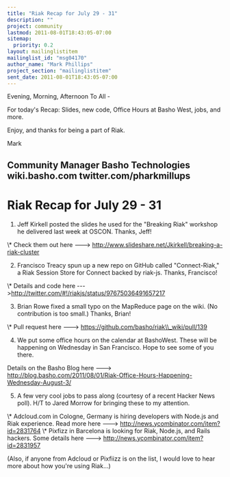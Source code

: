 ```yaml
---
title: "Riak Recap for July 29 - 31"
description: ""
project: community
lastmod: 2011-08-01T18:43:05-07:00
sitemap:
  priority: 0.2
layout: mailinglistitem
mailinglist_id: "msg04170"
author_name: "Mark Phillips"
project_section: "mailinglistitem"
sent_date: 2011-08-01T18:43:05-07:00
---
```



Evening, Morning, Afternoon To All -

For today's Recap: Slides, new code, Office Hours at Basho West, jobs,
and more.

Enjoy, and thanks for being a part of Riak.

Mark

Community Manager
Basho Technologies
wiki.basho.com
twitter.com/pharkmillups
---------------------------------

Riak Recap for July 29 - 31
====================

1) Jeff Kirkell posted the slides he used for the "Breaking Riak"
workshop he delivered last week at OSCON. Thanks, Jeff!

\\* Check them out here ---&gt;
http://www.slideshare.net/Jkirkell/breaking-a-riak-cluster

2) Francisco Treacy spun up a new repo on GitHub called
"Connect-Riak," a Riak Session Store for Connect backed by riak-js.
Thanks, Francisco!

\\* Details and code here ---
&gt;http://twitter.com/#!/riakjs/status/97675036491657217

3) Brian Rowe fixed a small typo on the MapReduce page on the wiki.
(No contribution is too small.) Thanks, Brian!

\\* Pull request here ---&gt; https://github.com/basho/riak\\_wiki/pull/139

4) We put some office hours on the calendar at BashoWest. These will
be happening on Wednesday in San Francisco. Hope to see some of you
there.

Details on the Basho Blog here ---&gt;
http://blog.basho.com/2011/08/01/Riak-Office-Hours-Happening-Wednesday-August-3/

5) A few very cool jobs to pass along (courtesy of a recent Hacker
News poll). H/T to Jared Morrow for bringing these to my attention.

\\* Adcloud.com in Cologne, Germany is hiring developers with Node.js
and Riak experience. Read more here ---&gt;
http://news.ycombinator.com/item?id=2831764
\\* Pixfizz in Barcelona is looking for Riak, Node.js, and Rails
hackers. Some details here ---&gt;
http://news.ycombinator.com/item?id=2831957

(Also, if anyone from Adcloud or Pixfiizz is on the list, I would love
to hear more about how you're using Riak...)

